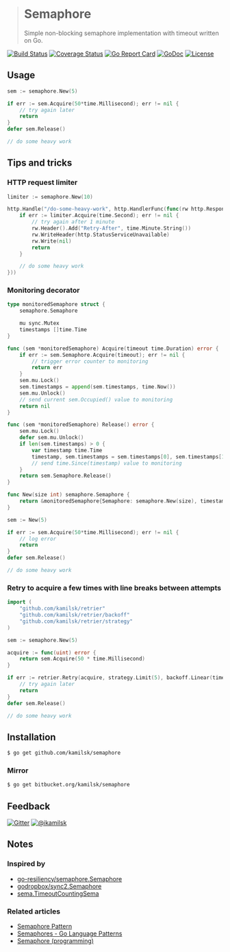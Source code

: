 > # Semaphore
>
> Simple non-blocking semaphore implementation with timeout written on Go.

[![Build Status](https://travis-ci.org/kamilsk/semaphore.svg?branch=master)](https://travis-ci.org/kamilsk/semaphore)
[![Coverage Status](https://coveralls.io/repos/github/kamilsk/semaphore/badge.svg)](https://coveralls.io/github/kamilsk/semaphore)
[![Go Report Card](https://goreportcard.com/badge/github.com/kamilsk/semaphore)](https://goreportcard.com/report/github.com/kamilsk/semaphore)
[![GoDoc](https://godoc.org/github.com/kamilsk/semaphore?status.svg)](https://godoc.org/github.com/kamilsk/semaphore)
[![License](https://img.shields.io/github/license/mashape/apistatus.svg?maxAge=2592000)](LICENSE.md)

## Usage

```go
sem := semaphore.New(5)

if err := sem.Acquire(50*time.Millisecond); err != nil {
    // try again later
    return
}
defer sem.Release()

// do some heavy work
```

## Tips and tricks

### HTTP request limiter

```go
limiter := semaphore.New(10)

http.Handle("/do-some-heavy-work", http.HandlerFunc(func(rw http.ResponseWriter, req *http.Request) {
	if err := limiter.Acquire(time.Second); err != nil {
		// try again after 1 minute
		rw.Header().Add("Retry-After", time.Minute.String())
		rw.WriteHeader(http.StatusServiceUnavailable)
		rw.Write(nil)
		return
	}

	// do some heavy work
}))
```

### Monitoring decorator

```go
type monitoredSemaphore struct {
	semaphore.Semaphore

	mu sync.Mutex
	timestamps []time.Time
}

func (sem *monitoredSemaphore) Acquire(timeout time.Duration) error {
	if err := sem.Semaphore.Acquire(timeout); err != nil {
		// trigger error counter to monitoring
		return err
	}
	sem.mu.Lock()
	sem.timestamps = append(sem.timestamps, time.Now())
	sem.mu.Unlock()
	// send current sem.Occupied() value to monitoring
	return nil
}

func (sem *monitoredSemaphore) Release() error {
	sem.mu.Lock()
	defer sem.mu.Unlock()
	if len(sem.timestamps) > 0 {
		var timestamp time.Time
		timestamp, sem.timestamps = sem.timestamps[0], sem.timestamps[1:]
		// send time.Since(timestamp) value to monitoring
	}
	return sem.Semaphore.Release()
}

func New(size int) semaphore.Semaphore {
	return &monitoredSemaphore{Semaphore: semaphore.New(size), timestamps: make([]time.Time, 0, size)}
}

sem := New(5)

if err := sem.Acquire(50*time.Millisecond); err != nil {
	// log error
	return
}
defer sem.Release()

// do some heavy work
```

### Retry to acquire a few times with line breaks between attempts

```go
import (
	"github.com/kamilsk/retrier"
	"github.com/kamilsk/retrier/backoff"
	"github.com/kamilsk/retrier/strategy"
)

sem := semaphore.New(5)

acquire := func(uint) error {
	return sem.Acquire(50 * time.Millisecond)
}

if err := retrier.Retry(acquire, strategy.Limit(5), backoff.Linear(time.Second)); err != nil {
	// try again later
	return
}
defer sem.Release()

// do some heavy work
```

## Installation

```bash
$ go get github.com/kamilsk/semaphore
```

### Mirror

```bash
$ go get bitbucket.org/kamilsk/semaphore
```

## Feedback

[![Gitter](https://badges.gitter.im/Join%20Chat.svg)](https://gitter.im/kamilsk/semaphore)
[![@ikamilsk](https://img.shields.io/badge/author-%40ikamilsk-blue.svg)](https://twitter.com/ikamilsk)

## Notes

### Inspired by

- [go-resiliency/semaphore.Semaphore](https://github.com/eapache/go-resiliency/blob/008c74ab45c7c8efbbf0370fdadcf3564faa1e3e/semaphore/semaphore.go)
- [godropbox/sync2.Semaphore](https://github.com/dropbox/godropbox/blob/ece4db8e7759e0231f401202ffda6b5946a37ac0/sync2/semaphore.go)
- [sema.TimeoutCountingSema](https://github.com/tarndt/sema/blob/02de9df47f0b98e4529584d0b52baa37c2c86e7a/sema.go)

### Related articles

- [Semaphore Pattern](http://tmrts.com/go-patterns/synchronization/semaphore.html)
- [Semaphores - Go Language Patterns](https://sites.google.com/site/gopatterns/concurrency/semaphores)
- [Semaphore (programming)](https://en.wikipedia.org/wiki/Semaphore_(programming))
